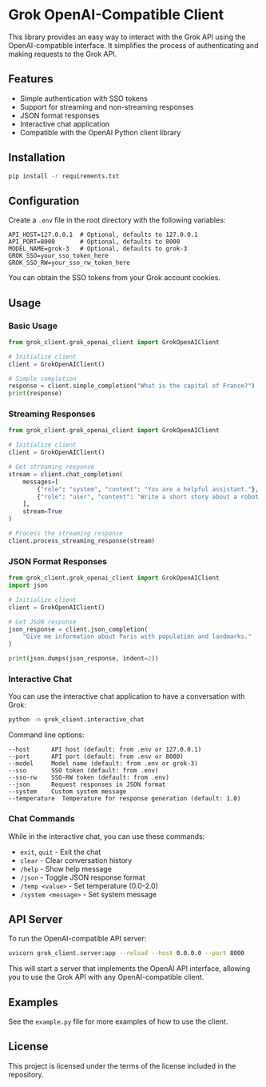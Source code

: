 # Grok OpenAI-Compatible Client

This library provides an easy way to interact with the Grok API using the OpenAI-compatible interface. It simplifies the process of authenticating and making requests to the Grok API.

## Features

- Simple authentication with SSO tokens
- Support for streaming and non-streaming responses
- JSON format responses
- Interactive chat application
- Compatible with the OpenAI Python client library

## Installation

```bash
pip install -r requirements.txt
```

## Configuration

Create a `.env` file in the root directory with the following variables:

```
API_HOST=127.0.0.1  # Optional, defaults to 127.0.0.1
API_PORT=8000       # Optional, defaults to 8000
MODEL_NAME=grok-3   # Optional, defaults to grok-3
GROK_SSO=your_sso_token_here
GROK_SSO_RW=your_sso_rw_token_here
```

You can obtain the SSO tokens from your Grok account cookies.

## Usage

### Basic Usage

```python
from grok_client.grok_openai_client import GrokOpenAIClient

# Initialize client
client = GrokOpenAIClient()

# Simple completion
response = client.simple_completion("What is the capital of France?")
print(response)
```

### Streaming Responses

```python
from grok_client.grok_openai_client import GrokOpenAIClient

# Initialize client
client = GrokOpenAIClient()

# Get streaming response
stream = client.chat_completion(
    messages=[
        {"role": "system", "content": "You are a helpful assistant."},
        {"role": "user", "content": "Write a short story about a robot."}
    ],
    stream=True
)

# Process the streaming response
client.process_streaming_response(stream)
```

### JSON Format Responses

```python
from grok_client.grok_openai_client import GrokOpenAIClient
import json

# Initialize client
client = GrokOpenAIClient()

# Get JSON response
json_response = client.json_completion(
    "Give me information about Paris with population and landmarks."
)

print(json.dumps(json_response, indent=2))
```

### Interactive Chat

You can use the interactive chat application to have a conversation with Grok:

```bash
python -m grok_client.interactive_chat
```

Command line options:

```
--host      API host (default: from .env or 127.0.0.1)
--port      API port (default: from .env or 8000)
--model     Model name (default: from .env or grok-3)
--sso       SSO token (default: from .env)
--sso-rw    SSO-RW token (default: from .env)
--json      Request responses in JSON format
--system    Custom system message
--temperature  Temperature for response generation (default: 1.0)
```

### Chat Commands

While in the interactive chat, you can use these commands:

- `exit`, `quit` - Exit the chat
- `clear` - Clear conversation history
- `/help` - Show help message
- `/json` - Toggle JSON response format
- `/temp <value>` - Set temperature (0.0-2.0)
- `/system <message>` - Set system message

## API Server

To run the OpenAI-compatible API server:

```bash
uvicorn grok_client.server:app --reload --host 0.0.0.0 --port 8000
```

This will start a server that implements the OpenAI API interface, allowing you to use the Grok API with any OpenAI-compatible client.

## Examples

See the `example.py` file for more examples of how to use the client.

## License

This project is licensed under the terms of the license included in the repository.